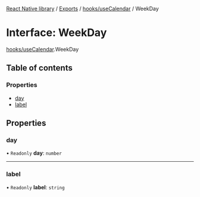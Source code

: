 [React Native library](../index.md) / [Exports](../modules.md) / [hooks/useCalendar](../modules/hooks_useCalendar.md) / WeekDay

# Interface: WeekDay

[hooks/useCalendar](../modules/hooks_useCalendar.md).WeekDay

## Table of contents

### Properties

- [day](hooks_useCalendar.WeekDay.md#day)
- [label](hooks_useCalendar.WeekDay.md#label)

## Properties

### day

• `Readonly` **day**: `number`

___

### label

• `Readonly` **label**: `string`
